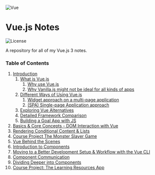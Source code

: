 ![Vue](https://i.pinimg.com/originals/60/17/da/6017da3ed8f203fe979b16dae1ad2259.png)

# Vue.js Notes

<!-- Shields -->
![License](https://img.shields.io/badge/license-GNU-green)

A repository for all of my Vue.js 3 notes.

### Table of Contents

1. [Introduction](Notes/Introduction/Introduction.md)
    1. [What is Vue.js](Notes/Introduction/what-is-vuejs.md)
        1. [Why use Vue.js](Notes/Introduction/what-is-vuejs.md#why-use-vue.js)
        2. [Why Vanilla.js might not be ideal for all kinds of apps](Notes/Introduction/what-is-vuejs.md#why-vanillajs-might-not-be-ideal-for-all-kinds-of-apps)
    2. [Different Ways of Using Vue.js](Notes/Introduction/different-ways-of-using-vuejs.md)
        1. [Widget approach on a multi-page application](Notes/Introduction/different-ways-of-using-vuejs.md#widget-approach-on-a-multi-page-application)
        2. [(SPA) Single-page Application approach](Notes/Introduction/different-ways-of-using-vuejs.md#(SPA)-Single-page-Application-approach)
    3.  [Exploring Vue Alternatives](Notes/Introduction/exploring-vue-alternatives.md)
	4. [Detailed Framework Comparison](Notes/Introduction/detailed-framework-comparison.md)
	5. [Building a Goal App with JS](Notes/Introduction/building-a-goal-app-with-js.md)
2. [Basics & Core Concepts - DOM Interaction with Vue](#prompt-customization)
3. [Rendering Conditional Content & Lists](https://github.com/bhilburn/powerlevel9k/wiki/Troubleshooting)
4. [Course Project The Monster Slayer Game](https://github.com/bhilburn/powerlevel9k/wiki/Troubleshooting)
5. [Vue Behind the Scenes](https://github.com/bhilburn/powerlevel9k/wiki/Troubleshooting)
6. [Introduction to Components](https://github.com/bhilburn/powerlevel9k/wiki/Troubleshooting)
7. [Moving to a Better Development Setup & Workflow with the Vue CLI](https://github.com/bhilburn/powerlevel9k/wiki/Troubleshooting)
8. [Component Communication](https://github.com/bhilburn/powerlevel9k/wiki/Troubleshooting)
9. [Dividing Deeper into Components](https://github.com/bhilburn/powerlevel9k/wiki/Troubleshooting)
10. [Course Project: The Learning Resources App](https://github.com/bhilburn/powerlevel9k/wiki/Troubleshooting)


